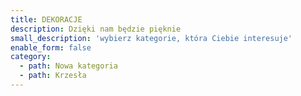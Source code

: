 ```yaml
---
title: DEKORACJE
description: Dzięki nam będzie pięknie
small_description: 'wybierz kategorie, która Ciebie interesuje'
enable_form: false
category:
  - path: Nowa kategoria
  - path: Krzesła
---
```


